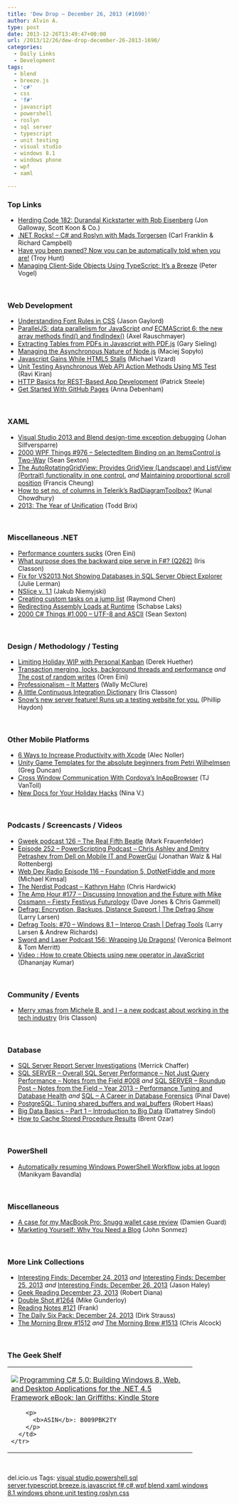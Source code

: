 ```yaml
---
title: 'Dew Drop – December 26, 2013 (#1690)'
author: Alvin A.
type: post
date: 2013-12-26T13:49:47+00:00
url: /2013/12/26/dew-drop-december-26-2013-1690/
categories:
  - Daily Links
  - Development
tags:
  - blend
  - breeze.js
  - 'c#'
  - css
  - 'f#'
  - javascript
  - powershell
  - roslyn
  - sql server
  - typescript
  - unit testing
  - visual studio
  - windows 8.1
  - windows phone
  - wpf
  - xaml

---
```

### <a name="top"></a>Top Links

  * <a href="http://feedproxy.google.com/~r/HerdingCode/~3/qkRUa0sxA6A/" target="_blank">Herding Code 182: Durandal Kickstarter with Rob Eisenberg</a> (Jon Galloway, Scott Koon & Co.)
  * <a href="http://www.dotnetrocks.com/default.aspx?ShowNum=935" target="_blank">.NET Rocks! &#8211; C# and Roslyn with Mads Torgersen</a> (Carl Franklin & Richard Campbell)
  * <a href="http://feedproxy.google.com/~r/TroyHunt/~3/T5R1qP6j5PI/have-you-been-pwned-now-you-can-be.html" target="_blank">Have you been pwned? Now you can be automatically told when you are!</a> (Troy Hunt)
  * <a href="http://visualstudiomagazine.com/articles/2013/12/01/managing-client-side-objects-using-typescript.aspx" target="_blank">Managing Client-Side Objects Using TypeScript: It&#8217;s a Breeze</a> (Peter Vogel)

&nbsp;

### <a name="web"></a>Web Development

  * <a href="http://feeds.jasongaylord.com/~r/JasonNGaylord/~3/OLySJFGFuZo/understanding-font-rules-in-css" target="_blank">Understanding Font Rules in CSS</a> (Jason Gaylord)
  * <a href="http://feedproxy.google.com/~r/2ality/~3/9cPFGYrMoBk/paralleljs.html" target="_blank">ParallelJS: data parallelism for JavaScript</a> _and_ <a href="http://feedproxy.google.com/~r/2ality/~3/qHrxG7VAX4Y/array-prototype-find.html" target="_blank">ECMAScript 6: the new array methods find() and findIndex()</a> (Axel Rauschmayer)
  * <a href="http://feeds.dzone.com/~r/zones/css/~3/Y95PSKuXd5g/extracting-tables-pdfs" target="_blank">Extracting Tables from PDFs in Javascript with PDF.js</a> (Gary Sieling)
  * <a href="http://feedproxy.google.com/~r/nettuts/~3/06Brf4_lHjI/" target="_blank">Managing the Asynchronous Nature of Node.js</a> (Maciej Sopyło)
  * <a href="http://feedproxy.google.com/~r/ProgrammableWeb/~3/lAmAflhvf-c/" target="_blank">Javascript Gains While HTML5 Stalls</a> (Michael Vizard)
  * <a href="http://feeds.dzone.com/~r/zones/dotnet/~3/QcX9B8kdA0g/unit-testing-asynchronous-web" target="_blank">Unit Testing Asynchronous Web API Action Methods Using MS Test</a> (Ravi Kiran)
  * <a href="http://visualstudiomagazine.com/articles/2013/12/01/http-basics-for-rest-based-app-development.aspx" target="_blank">HTTP Basics for REST-Based App Development</a> (Patrick Steele)
  * <a href="http://feedproxy.google.com/~r/alistapart/main/~3/iF95KkpsjW8/" target="_blank">Get Started With GitHub Pages</a> (Anna Debenham)

&nbsp;

### <a name="silverlight"></a>XAML

  * <a href="http://feedproxy.google.com/~r/jayway/posts/~3/JUf6sz6fXpo/" target="_blank">Visual Studio 2013 and Blend design-time exception debugging</a> (Johan Silfversparre)
  * <a href="http://wpf.2000things.com/2013/12/24/976-selecteditem-binding-on-an-itemscontrol-is-two-way/" target="_blank">2000 WPF Things #976 – SelectedItem Binding on an ItemsControl is Two-Way</a> (Sean Sexton)
  * <a href="http://blogs.msdn.com/b/francischeung/archive/2013/12/23/the-autorotatinggridview-provides-gridview-landscape-and-listview-portrait-functionality-in-one-control.aspx" target="_blank">The AutoRotatingGridView: Provides GridView (Landscape) and ListView (Portrait) functionality in one control.</a> _and_ <a href="http://blogs.msdn.com/b/francischeung/archive/2013/12/24/maintaining-proportional-scroll-position.aspx" target="_blank">Maintaining proportional scroll position</a> (Francis Cheung)
  * <a href="http://feedproxy.google.com/~r/kunal2383/~3/r75Q2Je5WxQ/how-to-set-no-of-columns-in-teleriks.html" target="_blank">How to set no. of columns in Telerik’s RadDiagramToolbox?</a> (Kunal Chowdhury)
  * <a href="http://blogs.windows.com/windows_phone/b/wpdev/archive/2013/12/23/2013-the-year-of-unification.aspx" target="_blank">2013: The Year of Unification</a> (Todd Brix)

&nbsp;

### <a name="dotnet"></a>Miscellaneous .NET

  * <a href="http://feedproxy.google.com/~r/AyendeRahien/~3/V8a0ADePqwE/performance-counters-sucks" target="_blank">Performance counters sucks</a> (Oren Eini)
  * <a href="http://irisclasson.com/2013/12/23/what-purpose-does-the-backwards-pipe-serve-in-f-q262/" target="_blank">What purpose does the backward pipe serve in F#? (Q262)</a> (Iris Classon)
  * <a href="http://thedatafarm.com/blog/data-access/fix-for-vs2013-not-showing-databases-in-sql-server-object-explorer/" target="_blank">Fix for VS2013 Not Showing Databases in SQL Server Object Explorer</a> (Julie Lerman)
  * <a href="http://feedproxy.google.com/~r/geekswithblogs/~3/eje06lswtGY/nslice-v.-1.1.aspx" target="_blank">NSlice v. 1.1</a> (Jakub Niemyjski)
  * <a href="http://blogs.msdn.com/b/oldnewthing/archive/2013/12/23/10484187.aspx" target="_blank">Creating custom tasks on a jump list</a> (Raymond Chen)
  * <a href="http://blog.slaks.net/2013-12-25/redirecting-assembly-loads-at-runtime" target="_blank">Redirecting Assembly Loads at Runtime</a> (Schabse Laks)
  * <a href="http://csharp.2000things.com/2013/12/24/1000-utf-8-and-ascii/" target="_blank">2000 C# Things #1,000 – UTF-8 and ASCII</a> (Sean Sexton)

&nbsp;

### <a name="design"></a>Design / Methodology / Testing

  * <a href="http://feedproxy.google.com/~r/LeadingAgile/~3/BvVIVx8ugYg/" target="_blank">Limiting Holiday WIP with Personal Kanban</a> (Derek Huether)
  * <a href="http://feedproxy.google.com/~r/AyendeRahien/~3/qjS3rj63lOU/transaction-merging-locks-background-threads-and-performance" target="_blank">Transaction merging, locks, background threads and performance</a> _and_ <a href="http://feedproxy.google.com/~r/AyendeRahien/~3/lWXh6eHf6NI/the-cost-of-random-writes" target="_blank">The cost of random writes</a> (Oren Eini)
  * <a href="http://morewally.com/cs/blogs/wallym/archive/2013/12/26/professionalism-it-matters.aspx" target="_blank">Professionalism &#8211; It Matters</a> (Wally McClure)
  * <a href="http://irisclasson.com/2013/12/25/a-little-continuous-integration-dictionary/" target="_blank">A little Continuous Integration Dictionary</a> (Iris Classon)
  * <a href="http://www.philliphaydon.com/2013/12/snows-new-server-feature-running-up-a-test-website-for-you/" target="_blank">Snow&#8217;s new server feature! Runs up a testing website for you.</a> (Phillip Haydon)

&nbsp;

### <a name="mobile"></a>Other Mobile Platforms

  * <a href="http://feeds.dzone.com/~r/zones/architects/~3/9ttoAJnXfbI/6-ways-increase-productivity" target="_blank">6 Ways to Increase Productivity with Xcode</a> (Alec Noller)
  * <a href="http://channel9.msdn.com/coding4fun/blog/Unity-Game-Templates-for-the-absolute-beginners-from-Petri-Wilhelmsen" target="_blank">Unity Game Templates for the absolute beginners from Petri Wilhelmsen</a> (Greg Duncan)
  * <a href="http://www.icenium.com/blog/icenium-team-blog/2013/12/23/cross-window-communication-with-cordova's-inappbrowser" target="_blank">Cross Window Communication With Cordova&#8217;s InAppBrowser</a> (TJ VanToll)
  * <a href="http://blog.xamarin.com/new-docs-for-your-holiday-hacks/" target="_blank">New Docs for Your Holiday Hacks</a> (Nina V.)

&nbsp;

### <a name="podcasts"></a>Podcasts / Screencasts / Videos

  * <a href="http://gweek.libsyn.com/gweek-podcast-126-the-real-fifth-beatle" target="_blank">Gweek podcast 126 &#8211; The Real Fifth Beatle</a> (Mark Frauenfelder)
  * <a href="http://feedproxy.google.com/~r/Powerscripting/~3/Vjkw1TOiixA/episode-252-power-scripting-podcast-chris-ashley-and-dmitry-petrashev-from-dell-on-mobile-it-and-power-gui" target="_blank">Episode 252 &#8211; PowerScripting Podcast &#8211; Chris Ashley and Dmitry Petrashev from Dell on Mobile IT and PowerGui</a> (Jonathan Walz & Hal Rottenberg)
  * <a href="http://feedproxy.google.com/~r/WebdevradioPodcastHome/~3/B6EYuq9vhyo/" target="_blank">Web Dev Radio Episode 116 – Foundation 5, DotNetFiddle and more</a> (Michael Kimsal)
  * <a href="http://nerdist.libsyn.com/kathryn-hahn" target="_blank">The Nerdist Podcast &#8211; Kathryn Hahn</a> (Chris Hardwick)
  * <a href="http://feedproxy.google.com/~r/TheAmpHour/~3/TRaq9XpSmjE/" target="_blank">The Amp Hour #177 – Discussing Innovation and the Future with Mike Ossmann – Fiesty Festivus Futurology</a> (Dave Jones & Chris Gammell)
  * <a href="http://channel9.msdn.com/Shows/The-Defrag-Show/Defrag-Encryption-Backups-Distance-Support" target="_blank">Defrag: Encryption, Backups, Distance Support | The Defrag Show</a> (Larry Larsen)
  * <a href="http://channel9.msdn.com/Shows/Defrag-Tools/Defrag-Tools-70-Windows-81-Interop-Crash" target="_blank">Defrag Tools: #70 &#8211; Windows 8.1 &#8211; Interop Crash | Defrag Tools</a> (Larry Larsen & Andrew Richards)
  * <a href="http://feedproxy.google.com/~r/boingboing/iBag/~3/Ah-VWendGco/story01.htm" target="_blank">Sword and Laser Podcast 156: Wrapping Up Dragons!</a> (Veronica Belmont & Tom Merritt)
  * <a href="http://debugmode.net/2013/12/24/video-how-to-create-objects-using-new-operator-in-javascript/" target="_blank">Video : How to create Objects using new operator in JavaScript</a> (Dhananjay Kumar)

&nbsp;

### <a name="events"></a>Community / Events

  * <a href="http://irisclasson.com/2013/12/24/merry-xmas-from-michele-b-and-i-a-new-podcast-oabout-working-in-the-tech-industry/" target="_blank">Merry xmas from Michele B. and I – a new podcast about working in the tech industry</a> (Iris Classon)

&nbsp;

### <a name="sql"></a>Database

  * <a href="http://feeds.dzone.com/~r/zones/dotnet/~3/MQC7uuoVasg/sql-server-report-server" target="_blank">SQL Server Report Server Investigations</a> (Merrick Chaffer)
  * <a href="http://blog.sqlauthority.com/2013/12/25/sql-server-overall-sql-server-performance-not-just-query-performance-notes-from-the-field-008/" target="_blank">SQL SERVER – Overall SQL Server Performance – Not Just Query Performance – Notes from the Field #008</a> _and_ <a href="http://blog.sqlauthority.com/2013/12/26/sql-server-roundup-post-notes-from-the-field-year-2013-performance-tuning-and-database-health/" target="_blank">SQL SERVER – Roundup Post – Notes from the Field – Year 2013 – Performance Tuning and Database Health</a> _and_ <a href="http://blog.sqlauthority.com/2013/12/24/sql-a-career-in-database-forensics/" target="_blank">SQL – A Career in Database Forensics</a> (Pinal Dave)
  * <a href="http://rhaas.blogspot.com/2012/03/tuning-sharedbuffers-and-walbuffers.html" target="_blank">PostgreSQL: Tuning shared_buffers and wal_buffers</a> (Robert Haas)
  * <a href="http://feedproxy.google.com/~r/MSSQLTips-LatestSqlServerTips/~3/4E5bCowMvvM/tip.asp" target="_blank">Big Data Basics &#8211; Part 1 &#8211; Introduction to Big Data</a> (Dattatrey Sindol)
  * <a href="http://feedproxy.google.com/~r/BrentOzar-SqlServerDba/~3/wDi9_xPYOUI/" target="_blank">How to Cache Stored Procedure Results</a> (Brent Ozar)

&nbsp;

### <a name="ps"></a>PowerShell

  * <a href="http://blogs.msdn.com/b/powershell/archive/2013/12/23/automatically-resuming-windows-powershell-workflow-jobs-at-logon.aspx" target="_blank">Automatically resuming Windows PowerShell Workflow jobs at logon</a> (Manikyam Bavandla)

&nbsp;

### <a name="misc"></a>Miscellaneous

  * <a href="http://feed.damieng.com/~r/DamienG/~3/u0OdJkDmDlA/a-case-for-my-macbook-pro-snugg-wallet-case-review" target="_blank">A case for my MacBook Pro: Snugg wallet case review</a> (Damien Guard)
  * <a href="http://simpleprogrammer.com/2013/12/23/marketing-need-blog/?utm_source=rss&utm_medium=rss&utm_campaign=marketing-need-blog" target="_blank">Marketing Yourself: Why You Need a Blog</a> (John Sonmez)

&nbsp;

### <a name="links"></a>More Link Collections

  * <a href="http://jasonhaley.com/blog/post/2013/12/24/Interesting-Finds-December-24-2013.aspx" target="_blank">Interesting Finds: December 24, 2013</a> _and_ <a href="http://jasonhaley.com/blog/post/2013/12/25/Interesting-Finds-December-25-2013.aspx" target="_blank">Interesting Finds: December 25, 2013</a> _and_ <a href="http://jasonhaley.com/blog/post/2013/12/26/Interesting-Finds-December-26-2013.aspx" target="_blank">Interesting Finds: December 26, 2013</a> (Jason Haley)
  * <a href="http://feeds.regulargeek.com/~r/RegularGeek/~3/O1jjBo9FFoA/" target="_blank">Geek Reading December 23, 2013</a> (Robert Diana)
  * <a href="http://afreshcup.com/home/2013/12/26/double-shot-1264.html" target="_blank">Double Shot #1264</a> (Mike Gunderloy)
  * <a href="http://www.frankysnotes.com/2013/12/reading-notes-121.html" target="_blank">Reading Notes #121</a> (Frank)
  * <a href="http://feeds.feedblitz.com/~/52911809/0/dirkstrauss~The-Daily-Six-Pack-December" target="_blank">The Daily Six Pack: December 24, 2013</a> (Dirk Strauss)
  * <a href="http://feedproxy.google.com/~r/ReflectivePerspective/~3/PnBb0GH9zlc/" target="_blank">The Morning Brew #1512</a> _and_ <a href="http://feedproxy.google.com/~r/ReflectivePerspective/~3/cdHmCt5TvzQ/" target="_blank">The Morning Brew #1513</a> (Chris Alcock)

&nbsp;

### <a name="shelf"></a>The Geek Shelf

<div id="scid:7dc1bd33-94bd-46fd-a20b-0131235bcd47:0bb8ec36-67e9-42c1-acb4-d0ded664f021" class="wlWriterEditableSmartContent" style="float: none; padding-bottom: 0px; padding-top: 0px; padding-left: 0px; margin: 0px; display: inline; padding-right: 0px">
  <table cellspacing="0" cellpadding="2" width="400" border="0" unselectable="on">
    <tr>
      <td valign="top" width="400">
        <p>
          <a title="Programming C# 5.0: Building Windows 8, Web, and Desktop Applications for the .NET 4.5 Framework eBook: Ian Griffiths: Kindle Store" href="http://www.amazon.com/exec/obidos/ASIN/B009PBK2TY/alvinashcraft-20"><img data-recalc-dims="1" decoding="async" src="https://i0.wp.com/images.amazon.com/images/P/B009PBK2TY.01.MZZZZZZZ.jpg?w=660" border="0" align="left" style="float:left" />Programming C# 5.0: Building Windows 8, Web, and Desktop Applications for the .NET 4.5 Framework eBook: Ian Griffiths: Kindle Store</a>
        </p>
        
        <p>
          <b>ASIN</b>: B009PBK2TY
        </p>
      </td>
    </tr>
  </table>
</div>

&nbsp;

<div id="scid:0767317B-992E-4b12-91E0-4F059A8CECA8:d154bff4-ff2b-4d72-841c-8dd44ab09239" class="wlWriterEditableSmartContent" style="float: none; padding-bottom: 0px; padding-top: 0px; padding-left: 0px; margin: 0px; display: inline; padding-right: 0px">
  del.icio.us Tags: <a href="http://del.icio.us/popular/visual+studio" rel="tag">visual studio</a>,<a href="http://del.icio.us/popular/powershell" rel="tag">powershell</a>,<a href="http://del.icio.us/popular/sql+server" rel="tag">sql server</a>,<a href="http://del.icio.us/popular/typescript" rel="tag">typescript</a>,<a href="http://del.icio.us/popular/breeze.js" rel="tag">breeze.js</a>,<a href="http://del.icio.us/popular/javascript" rel="tag">javascript</a>,<a href="http://del.icio.us/popular/f%23" rel="tag">f#</a>,<a href="http://del.icio.us/popular/c%23" rel="tag">c#</a>,<a href="http://del.icio.us/popular/wpf" rel="tag">wpf</a>,<a href="http://del.icio.us/popular/blend" rel="tag">blend</a>,<a href="http://del.icio.us/popular/xaml" rel="tag">xaml</a>,<a href="http://del.icio.us/popular/windows+8.1" rel="tag">windows 8.1</a>,<a href="http://del.icio.us/popular/windows+phone" rel="tag">windows phone</a>,<a href="http://del.icio.us/popular/unit+testing" rel="tag">unit testing</a>,<a href="http://del.icio.us/popular/roslyn" rel="tag">roslyn</a>,<a href="http://del.icio.us/popular/css" rel="tag">css</a>
</div>